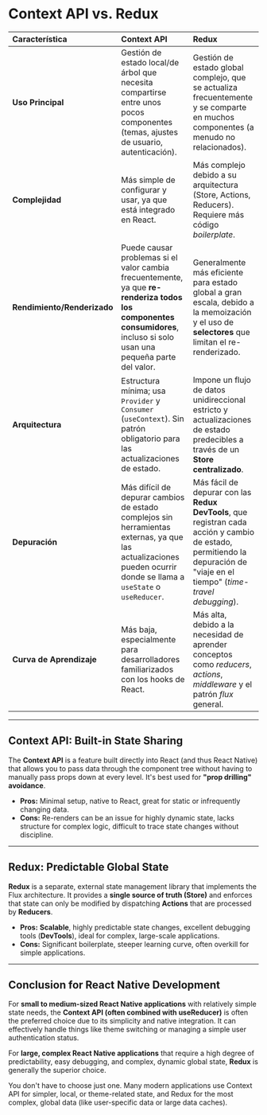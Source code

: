 # Context API vs. Redux

| Característica | Context API | Redux |
| :--- | :--- | :--- |
| **Uso Principal** | Gestión de estado local/de árbol que necesita compartirse entre unos pocos componentes (temas, ajustes de usuario, autenticación). | Gestión de estado global complejo, que se actualiza frecuentemente y se comparte en muchos componentes (a menudo no relacionados). |
| **Complejidad** | Más simple de configurar y usar, ya que está integrado en React. | Más complejo debido a su arquitectura (Store, Actions, Reducers). Requiere más código *boilerplate*. |
| **Rendimiento/Renderizado** | Puede causar problemas si el valor cambia frecuentemente, ya que **re-renderiza todos los componentes consumidores**, incluso si solo usan una pequeña parte del valor. | Generalmente más eficiente para estado global a gran escala, debido a la memoización y el uso de **selectores** que limitan el re-renderizado. |
| **Arquitectura** | Estructura mínima; usa `Provider` y `Consumer` (`useContext`). Sin patrón obligatorio para las actualizaciones de estado. | Impone un flujo de datos unidireccional estricto y actualizaciones de estado predecibles a través de un **Store centralizado**. |
| **Depuración** | Más difícil de depurar cambios de estado complejos sin herramientas externas, ya que las actualizaciones pueden ocurrir donde se llama a `useState` o `useReducer`. | Más fácil de depurar con las **Redux DevTools**, que registran cada acción y cambio de estado, permitiendo la depuración de "viaje en el tiempo" (*time-travel debugging*). |
| **Curva de Aprendizaje** | Más baja, especialmente para desarrolladores familiarizados con los hooks de React. | Más alta, debido a la necesidad de aprender conceptos como *reducers*, *actions*, *middleware* y el patrón *flux* general. |

---
## Context API: Built-in State Sharing

The **Context API** is a feature built directly into React (and thus React Native) that allows you to pass data through the component tree without having to manually pass props down at every level. It's best used for **"prop drilling" avoidance**.

* **Pros:** Minimal setup, native to React, great for static or infrequently changing data.
* **Cons:** Re-renders can be an issue for highly dynamic state, lacks structure for complex logic, difficult to trace state changes without discipline.

---

## Redux: Predictable Global State

**Redux** is a separate, external state management library that implements the Flux architecture. It provides a **single source of truth (Store)** and enforces that state can only be modified by dispatching **Actions** that are processed by **Reducers**.

* **Pros:** **Scalable**, highly predictable state changes, excellent debugging tools (**DevTools**), ideal for complex, large-scale applications.
* **Cons:** Significant boilerplate, steeper learning curve, often overkill for simple applications.

---

## Conclusion for React Native Development

For <b>small to medium-sized React Native applications</b> with relatively simple state needs, the <b>Context API (often combined with useReducer)</b> is often the preferred choice due to its simplicity and native integration. It can effectively handle things like theme switching or managing a simple user authentication status.

For <b>large, complex React Native applications</b> that require a high degree of predictability, easy debugging, and complex, dynamic global state, <b>Redux</b> is generally the superior choice.

You don't have to choose just one. Many modern applications use Context API for simpler, local, or theme-related state, and Redux for the most complex, global data (like user-specific data or large data caches).
